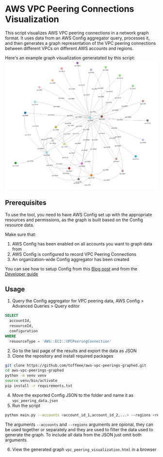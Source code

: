 # AWS VPC Peering Connections Visualization

This script visualizes AWS VPC peering connections in a network graph format. It uses data from an AWS Config aggregator query, processes it, and then generates a graph representation of the VPC peering connections between different VPCs on different AWS accounts and regions.

Here's an example graph visualization generatated by this script:
![Example graph](images/example-graph.png)

## Prerequisites

To use the tool, you need to have AWS Config set up with the appropriate resources and permissions, as the graph is built based on the Config resource data.

Make sure that:

1. AWS Config has been enabled on all accounts you want to graph data from
2. AWS Config is configured to record VPC Peering Connections
3. An organization-wide Config aggregator has been created 

You can see how to setup Config from this [Blog post](https://aws.amazon.com/blogs/mt/org-aggregator-delegated-admin/) and from the [Developer guide](https://docs.aws.amazon.com/config/latest/developerguide/getting-started.html)

## Usage

1. Query the Config aggregator for VPC peering data, AWS Config > Advanced Queries > Query editor
```SQL
SELECT
  accountId,
  resourceId,
  configuration
WHERE
  resourceType = 'AWS::EC2::VPCPeeringConnection'
```
2. Go to the last page of the results and export the data as JSON
3. Clone the repository and install required packages
```bash
git clone https://github.com/toffmee/aws-vpc-peerings-graphed.git
cd aws-vpc-peerings-graphed
python -m venv venv
source venv/bin/activate
pip install -r requirements.txt
```
4. Move the exported Config JSON to the folder and name it as `vpc_peering_data.json`
5. Run the script
```bash
python main.py --accounts <account_id_1,account_id_2,...> --regions <region_1,region_2,...>
```
The arguments `--accounts` and `--regions` arguments are opional, they can be used together or separately and they are used to filter the data used to generate the graph. To include all data from the JSON just omit both arguments.

6. View the generated graph `vpc_peering_visualization.html` in a browser
